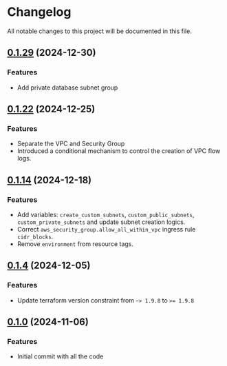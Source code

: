 # Changelog

All notable changes to this project will be documented in this file.
## [0.1.29]() (2024-12-30)
### Features
* Add private database subnet group

## [0.1.22]() (2024-12-25)
### Features
* Separate the VPC and Security Group
* Introduced a conditional mechanism to control the creation of VPC flow logs.

## [0.1.14]() (2024-12-18)
### Features
* Add variables: `create_custom_subnets`, `custom_public_subnets`, `custom_private_subnets` and update subnet creation logics.
* Correct `aws_security_group.allow_all_within_vpc` ingress rule `cidr_blocks`.
* Remove `environment` from resource tags.

## [0.1.4]() (2024-12-05)
### Features
* Update terraform version constraint from `~> 1.9.8` to `>= 1.9.8` 

## [0.1.0]() (2024-11-06)
### Features
* Initial commit with all the code

